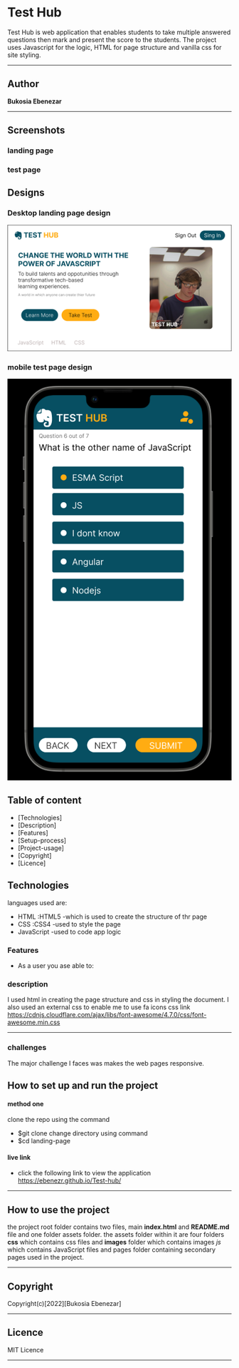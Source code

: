 # Test Hub 

Test Hub is web application that enables students to take multiple answered questions then mark and present the score to the students. The project uses Javascript for the logic, HTML for page structure and vanilla css for site styling.
***
## Author 

**Bukosia Ebenezar**
***

## Screenshots

### landing page

### test page


## Designs
### Desktop landing page design
![image](/assets/images/landingPageDesktop.png)
### mobile test page design
![image](/assets/images/testPageMobile.png)
## Table of content
- [Technologies]
- [Description]
- [Features]
- [Setup-process]
- [Project-usage]
- [Copyright]
- [Licence]

## Technologies

languages used are: 
- HTML :HTML5 -which is used to create the structure of thr page
- CSS :CSS4 -used to style the page
- JavaScript -used to code app logic

### Features
* As a user you ase able to:

### description
I used html in creating the page structure and css in styling the document.
I also used an external css to enable me to use fa icons
css link https://cdnjs.cloudflare.com/ajax/libs/font-awesome/4.7.0/css/font-awesome.min.css
*** 
### challenges 
The major challenge I faces was makes the web pages responsive. 
## How to set up and run the project

#### method one
clone the repo using the command
- $git clone 
change directory using command
- $cd landing-page
#### live link
   - click the following link to view the application
 https://ebenezr.github.io/Test-hub/
***
## How to use the project

the project root folder contains two files, main **index.html** and **README.md** file and one folder assets folder. the assets folder within it are four folders **css** which contains css files and **images** folder which contains images *js* which contains JavaScript files and pages folder containing secondary pages used in the project.
***
## Copyright
 Copyright(c)[2022][Bukosia Ebenezar]

***
## Licence

MIT Licence
***